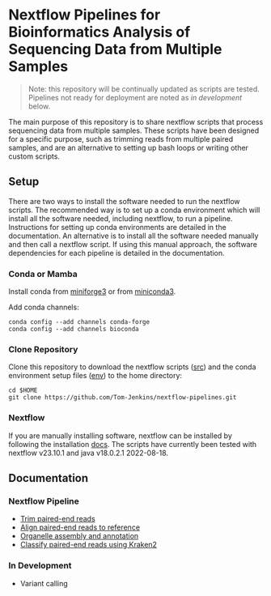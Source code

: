 # Nextflow Pipelines for Bioinformatics Analysis of Sequencing Data from Multiple Samples

> Note: this repository will be continually updated as scripts are tested. Pipelines not ready for deployment are noted as *in development* below. 

The main purpose of this repository is to share nextflow scripts that process sequencing data from multiple samples. These scripts have been designed for a specific purpose, such as trimming reads from multiple paired samples, and are an alternative to setting up bash loops or writing other custom scripts.

## Setup
There are two ways to install the software needed to run the nextflow scripts. The recommended way is to set up a conda environment which will install all the software needed, including nextflow, to run a pipeline. Instructions for setting up conda environments are detailed in the documentation. An alternative is to install all the software needed manually and then call a nextflow script. If using this manual approach, the software dependencies for each pipeline is detailed in the documentation.

### Conda or Mamba
Install conda from [miniforge3](https://github.com/conda-forge/miniforge?tab=readme-ov-file#miniforge3) or from [miniconda3](https://docs.anaconda.com/free/miniconda).

Add conda channels:  
```
conda config --add channels conda-forge
conda config --add channels bioconda
```

### Clone Repository
Clone this repository to download the nextflow scripts ([src](./src)) and the conda environment setup files ([env](./env)) to the home directory:  
```
cd $HOME
git clone https://github.com/Tom-Jenkins/nextflow-pipelines.git
```

### Nextflow
If you are manually installing software, nextflow can be installed by following the installation [docs](https://www.nextflow.io/docs/latest/getstarted.html). The scripts have currently been tested with nextflow v23.10.1 and java v18.0.2.1 2022-08-18.

## Documentation

### Nextflow Pipeline
- [Trim paired-end reads](./docs/trim-paired-reads.md)
- [Align paired-end reads to reference](./docs/align-paired-reads.md)
- [Organelle assembly and annotation](./docs/organelle-assembly-annotation.md)
- [Classify paired-end reads using Kraken2](./docs/kraken2-paired-reads.md)

### In Development
- Variant calling


